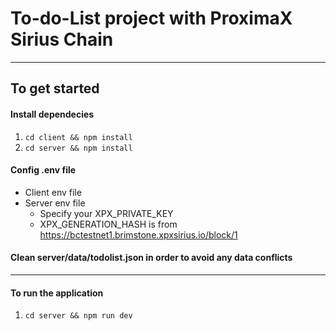 # To-do-List project with ProximaX Sirius Chain

---

## To get started

#### Install dependecies

1. `cd client && npm install`
2. `cd server && npm install`

#### Config .env file

- Client env file
- Server env file
  - Specify your XPX_PRIVATE_KEY
  - XPX_GENERATION_HASH is from https://bctestnet1.brimstone.xpxsirius.io/block/1

#### Clean server/data/todolist.json in order to avoid any data conflicts

---

#### To run the application

1. `cd server && npm run dev`
